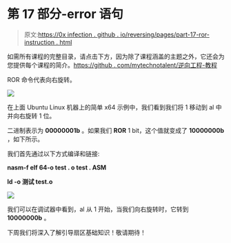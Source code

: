 # 第 17 部分-error 语句

> 原文:[https://0x infection . github . io/reversing/pages/part-17-ror-instruction . html](https://0xinfection.github.io/reversing/pages/part-17-ror-instruction.html)

如需所有课程的完整目录，请点击下方，因为除了课程涵盖的主题之外，它还会为您提供每个课程的简介。[https://github . com/mytechnotalent/逆向工程-教程](https://github.com/mytechnotalent/Reverse-Engineering-Tutorial)

ROR 命令代表向右旋转。

![](../Images/9fd555d655446f3980b80d3ce24c66ce.png)

在上面 Ubuntu Linux 机器上的简单 x64 示例中，我们看到我们将 1 移动到 al 中并向右旋转 1 位。

二进制表示为 **00000001b** 。如果我们 **ROR** 1 bit，这个值就变成了 **10000000b** ，如下所示。

我们首先通过以下方式编译和链接:

**nasm-f elf 64-o test . o test . ASM**

**ld -o 测试 test.o**

![](../Images/ad952624029ccf64b735d86100f4cc8f.png)

我们可以在调试器中看到，al 从 1 开始，当我们向右旋转时，它转到 **10000000b** 。

下周我们将深入了解引导扇区基础知识！敬请期待！